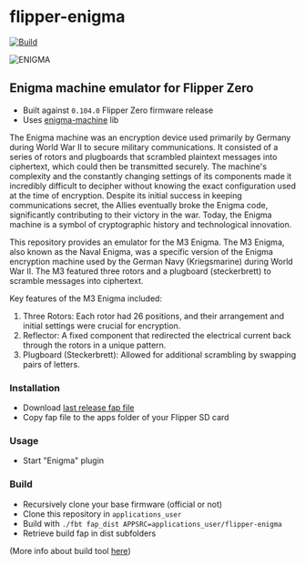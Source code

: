 # flipper-enigma

[![Build](https://github.com/xtruan/flipper-enigma/actions/workflows/build.yml/badge.svg?branch=main)](https://github.com/xtruan/flipper-enigma/actions/workflows/build.yml)

![ENIGMA](https://github.com/xtruan/flipper-enigma/blob/main/icons/ENIGMA_128x56.png)

## Enigma machine emulator for Flipper Zero
- Built against `0.104.0` Flipper Zero firmware release
- Uses [enigma-machine](https://github.com/LeonardoE95/enigma-machine) lib

The Enigma machine was an encryption device used primarily by Germany during World War II to secure military communications. It consisted of a series of rotors and plugboards that scrambled plaintext messages into ciphertext, which could then be transmitted securely. The machine's complexity and the constantly changing settings of its components made it incredibly difficult to decipher without knowing the exact configuration used at the time of encryption. Despite its initial success in keeping communications secret, the Allies eventually broke the Enigma code, significantly contributing to their victory in the war. Today, the Enigma machine is a symbol of cryptographic history and technological innovation.

This repository provides an emulator for the M3 Enigma. The M3 Enigma, also known as the Naval Enigma, was a specific version of the Enigma encryption machine used by the German Navy (Kriegsmarine) during World War II. The M3 featured three rotors and a plugboard (steckerbrett) to scramble messages into ciphertext.

Key features of the M3 Enigma included:

1. Three Rotors: Each rotor had 26 positions, and their arrangement and initial settings were crucial for encryption.
2. Reflector: A fixed component that redirected the electrical current back through the rotors in a unique pattern.
3. Plugboard (Steckerbrett): Allowed for additional scrambling by swapping pairs of letters.

### Installation

- Download [last release fap file](https://github.com/xtruan/flipper-enigma/releases/latest)
- Copy fap file to the apps folder of your Flipper SD card

### Usage

- Start "Enigma" plugin

### Build

- Recursively clone your base firmware (official or not)
- Clone this repository in `applications_user`
- Build with `./fbt fap_dist APPSRC=applications_user/flipper-enigma`
- Retrieve build fap in dist subfolders

(More info about build tool [here](https://github.com/flipperdevices/flipperzero-firmware/blob/dev/documentation/fbt.md))

### 



